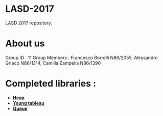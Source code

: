 # LASD-2017
LASD 2017 repository.

# About us
Group ID : 11
Group Members :
  Francesco Borrelli N86/2055,
  Alessandro Grieco N86/1314,
  Camilla Zampella N86/1390

# Completed libraries :
  - <b>[Heap](https://github.com/taikoiv/LASD-2017/tree/master/heap-library)</b></br>
  - <b>[Young tableau](https://github.com/taikoiv/LASD-2017/tree/master/tableau-library)</b></br>
  - <b>[Queue](https://github.com/taikoiv/LASD-2017/tree/master/queue-library)</b></br>

